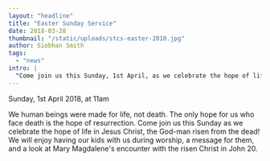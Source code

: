 ```yaml
---
layout: "headline"
title: "Easter Sunday Service"
date: 2018-03-28
thumbnail: "/static/uploads/stcs-easter-2018.jpg"
author: Siobhan Smith
tags:
  - "news"
intro: |
  "​​Come join us this Sunday, 1st April, as we celebrate the hope of life in Jesus Christ, the God-man risen from the dead!"
---
```

Sunday, 1st April 2018, at 11am

We human beings were made for life, not death.
The only hope for us who face death is the hope of resurrection.
Come join us this Sunday as we celebrate the hope of life in Jesus Christ, the God-man risen from the dead! We will enjoy having our kids with us during worship, a message for them, and a look at Mary Magdalene's encounter with the risen Christ in John 20.
